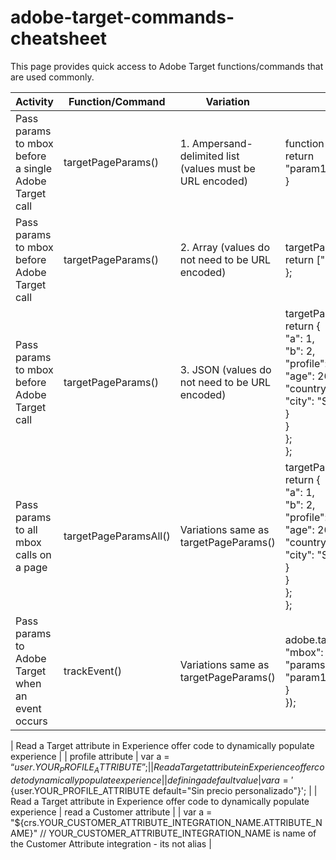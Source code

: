 # adobe-target-commands-cheatsheet

This page provides quick access to Adobe Target functions/commands that are used commonly. 

| Activity      | Function/Command | Variation | Syntax |
| -----------   | -----------      | --------- | ------ |
| Pass params to mbox before a single Adobe Target call      | targetPageParams()       | 1. Ampersand-delimited list (values must be URL encoded) | function targetPageParams(){  <br>return "param1=value1&param2=value2&p3=hello%20world";<br>} |
| Pass params to mbox before Adobe Target call      | targetPageParams()       | 2. Array (values do not need to be URL encoded) | targetPageParams = function() {  <br>return ["a=1", "b=2", "c=hello world"]; <br> }; |
| Pass params to mbox before Adobe Target call      | targetPageParams()       | 3. JSON (values do not need to be URL encoded) | targetPageParams = function() { <br>return { <br>"a": 1, <br>"b": 2, <br>"profile": { <br>"age": 26, <br>"country": { <br>"city": "San Francisco" <br>} <br>} <br>}; <br>}; |
| Pass params to all mbox calls on a page | targetPageParamsAll()       | Variations same as targetPageParams() | targetPageParamsAll = function() { <br>return { <br>"a": 1, <br>"b": 2, <br>"profile": { <br>"age": 26, <br>"country": { <br>"city": "San Francisco" <br>} <br>} <br>}; <br>}; |
| Pass params to Adobe Target when an event occurs | trackEvent() | Variations same as targetPageParams() | adobe.target.trackEvent({ <br>"mbox": "clicked-cta", <br>"params": { <br>"param1": "value1" <br>} <br>}); |

| Read a Target attribute in Experience offer code to dynamically populate experience |  | profile attribute  | var a = “${user.YOUR_PROFILE_ATTRIBUTE}”; |
| Read a Target attribute in Experience offer code to dynamically populate experience |  | defining a default value | var a = '${user.YOUR_PROFILE_ATTRIBUTE default="Sin precio personalizado"}'; |
| Read a Target attribute in Experience offer code to dynamically populate experience | read a Customer attribute |  | var a = "${crs.YOUR_CUSTOMER_ATTRIBUTE_INTEGRATION_NAME.ATTRIBUTE_NAME}" // YOUR_CUSTOMER_ATTRIBUTE_INTEGRATION_NAME is name of the Customer Attribute integration - its not alias
 |
